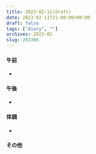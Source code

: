 ```yaml
---
title: 2023-02-11[draft]
date: 2023-02-11T21:00:00+09:00
draft: false
tags: ["diary", ""]
archives: 2023-02
slug: 203386
---
```

#### 午前
- 
#### 午後
- 
#### 体調
- 
#### その他